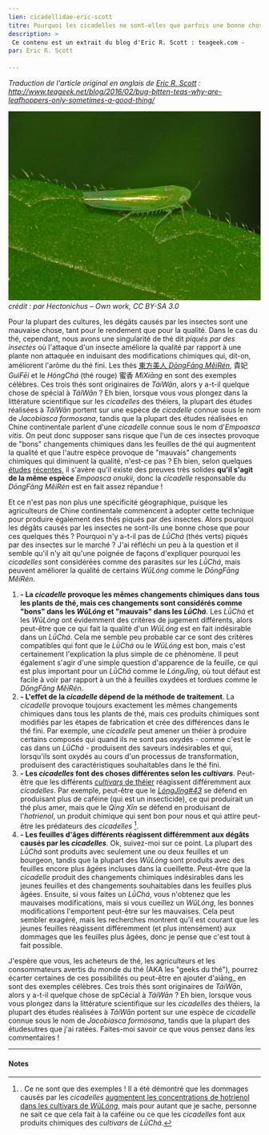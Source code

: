 ```yaml
---
lien: cicadellidae-eric-scott
titre: Pourquoi les cicadelles ne sont-elles que parfois une bonne chose ?
description: >
 Ce contenu est un extrait du blog d'Eric R. Scott : teageek.com - 
par: Eric R. Scott

---
```


_Traduction de l'article original en anglais de [Eric R. Scott](http://www.ericrscott.com) :
http://www.teageek.net/blog/2016/02/bug-bitten-teas-why-are-leafhoppers-only-sometimes-a-good-thing/_

![_cicadelle_ responsable des thés piqués par des insectes](/assets/media/cicadellidae.jpg)
_crédit : par Hectonichus – Own work, CC BY-SA 3.0_

Pour la plupart des cultures, les dégâts causés par les insectes sont une mauvaise chose, tant pour le rendement que pour la qualité.  Dans le cas du thé, cependant, nous avons une singularité de thé dit _piqués par des insectes_ où l'attaque d'un insecte améliore la qualité par rapport à une plante non attaquée en induisant des modifications chimiques qui, dit-on, améliorent l'arôme du thé fini.
Les thés [東方美人 _DōngFāng MěiRén_](/fiche-東方美人), 貴妃 _GuìFēi_ et le _HóngChá_ (thé rouge) 蜜香 _MìXiāng_ en sont des exemples célèbres. Ces trois thés sont originaires de _TáiWān_, alors y a-t-il quelque chose de spécial à _TáiWān_ ?  Eh bien, lorsque vous vous plongez dans la littérature scientifique sur les _cicadelles_ des théiers, la plupart des études réalisées à _TáiWān_ portent sur une espèce de _cicadelle_ connue sous le nom de _Jacobiasca formosana_, tandis que la plupart des études réalisées en Chine continentale parlent d'une _cicadelle_ connue sous le nom d'_Empoasca vitis_.  On peut donc supposer sans risque que l'un de ces insectes provoque de "bons" changements chimiques dans les feuilles de thé qui augmentent la qualité et que l'autre espèce provoque de "mauvais" changements chimiques qui diminuent la qualité, n'est-ce pas ?  Eh bien, selon quelques [études](https://journals.plos.org/plosone/article?id=10.1371/journal.pone.0115259) [récentes](https://journals.plos.org/plosone/article?id=10.1371/journal.pone.0139202), il s'avère qu'il existe des preuves très solides **qu'il s'agit de la même espèce** _Empoasca onukii_, donc la _cicadelle_ responsable du _DōngFāng MěiRén_ est en fait assez répandue !

Et ce n'est pas non plus une spécificité géographique, puisque les agriculteurs de Chine continentale commencent à adopter cette technique pour produire également des thés piqués par des insectes. Alors pourquoi les dégâts causés par les insectes ne sont-ils une bonne chose que pour ces quelques thés ? Pourquoi n'y a-t-il pas de _LǜChá_ (thés verts) piqués par des insectes sur le marché ?  J'ai réfléchi un peu à la question et il semble qu'il n'y ait qu'une poignée de façons d'expliquer pourquoi les _cicadelles_ sont considérées comme des parasites sur les _LǜChá_, mais peuvent améliorer la qualité de certains _WūLóng_ comme le _DōngFāng MěiRén_.

1. **- La _cicadelle_ provoque les mêmes changements chimiques dans tous les plants de thé, mais ces changements sont considérés comme "bons" dans les _WūLóng_ et "mauvais" dans les _LǜChá_**. Les _LǜChá_ et les _WūLóng_ ont évidemment des critères de jugement différents, alors peut-être que ce qui fait la qualité d'un _WūLóng_ est en fait indésirable dans un _LǜChá_. Cela me semble peu probable car ce sont des critères compatibles qui font que le _LǜChá_ ou le _WūLóng_ est bon, mais c'est certainement l'explication la plus simple de ce phénomène. Il peut également s'agir d'une simple question d'apparence de la feuille, ce qui est plus important pour un _LǜChá_ comme le _LóngJǐng_, où tout défaut est facile à voir par rapport à un thé à feuilles oxydées et tordues comme le _DōngFāng MěiRén_.
2. **- L'effet de la _cicadelle_ dépend de la méthode de traitement**. La _cicadelle_ provoque toujours exactement les mêmes changements chimiques dans tous les plants de thé, mais ces produits chimiques sont modifiés par les étapes de fabrication et crée des différences dans le thé fini. Par exemple, une _cicadelle_ peut amener un théier à produire certains composés qui quand ils ne sont pas oxydés - comme c'est le cas dans un _LǜChá_ - produisent des saveurs indésirables et qui, lorsqu'ils sont oxydés au cours d'un processus de transformation, produisent des caractéristiques souhaitables dans le thé fini.
3. **- Les _cicadelles_ font des choses différentes selon les _cultivars_**. Peut-être que les différents [_cultivars_ de théier](http://www.teageek.net/blog/2013/06/varieties-cultivars-clones-oh-my) réagissent différemment aux _cicadelles_. Par exemple, peut-être que le [_LóngJǐng#43_](https://teaepicure.com/longjing-43) se défend en produisant plus de caféine (qui est un insecticide), ce qui produirait un thé plus amer, mais que le _Qīng Xīn_ se défend en produisant de l'_hotrienol_, un produit chimique qui sent bon pour nous et qui attire peut-être les prédateurs des _cicadelles_ [^1].
4. **- Les feuilles d'âges différents réagissent différemment aux dégâts causés par les _cicadelles_**. Ok, suivez-moi sur ce point. La plupart des _LǜChá_ sont produits avec seulement une ou deux feuilles et un bourgeon, tandis que la plupart des _WūLóng_ sont produits avec des feuilles encore plus âgées incluses dans la cueillette. Peut-être que la _cicadelle_ produit des changements chimiques indésirables dans les jeunes feuilles et des changements souhaitables dans les feuilles plus âgées.  Ensuite, si vous faites un _LǜChá_, vous n'obtenez que les mauvaises modifications, mais si vous cueillez un _WūLóng_, les bonnes modifications l'emportent peut-être sur les mauvaises. Cela peut sembler exagéré, mais les recherches montrent qu'il est courant que les jeunes feuilles réagissent différemment (et plus intensément) aux dommages que les feuilles plus âgées, donc je pense que c'est tout à fait possible.

J'espère que vous, les acheteurs de thé, les agriculteurs et les consommateurs avertis du monde du thé (AKA les "geeks du thé"), pourrez écarter certaines de ces possibilités ou peut-être en ajouter d'aiāng_ en sont des exemples célèbres. Ces trois thés sont originaires de _TáiWān_, alors y a-t-il quelque chose de spCécial à _TáiWān_ ?  Eh bien, lorsque vous vous plongez dans la littérature scientifique sur les _cicadelles_ des théiers, la plupart des études réalisées à _TáiWān_ portent sur une espèce de _cicadelle_ connue sous le nom de _Jacobiasca formosana_, tandis que la plupart des étudesutres que j'ai ratées. Faites-moi savoir ce que vous pensez dans les commentaires !

---
#### Notes

[^1]: . Ce ne sont que des exemples ! Il a été démontré que les dommages causés par les _cicadelles_  [augmentent les concentrations de hotrienol dans les cultivars de _WūLóng_](https://www.tandfonline.com/doi/abs/10.1271/bbb.60708), mais pour autant que je sache, personne ne sait ce que cela fait à la caféine ou ce que les _cicadelles_ font aux produits chimiques des _cultivars_ de _LǜChá_.
